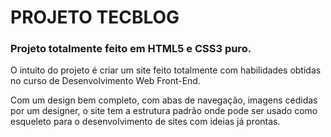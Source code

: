 <h1>PROJETO TECBLOG</H1>

<h3>Projeto totalmente feito em HTML5 e CSS3 puro.</h3>

<p>O intuito do projeto é criar um site feito totalmente com habilidades obtidas no curso de Desenvolvimento Web Front-End.</p>
<p>Com um design bem completo, com abas de navegação, imagens cedidas por um designer, o site tem a estrutura padrão onde pode ser usado como esqueleto
para o desenvolvimento de sites com ideias já prontas.</p>



